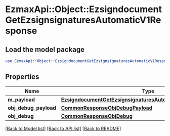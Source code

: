 # EzmaxApi::Object::EzsigndocumentGetEzsignsignaturesAutomaticV1Response

## Load the model package
```perl
use EzmaxApi::Object::EzsigndocumentGetEzsignsignaturesAutomaticV1Response;
```

## Properties
Name | Type | Description | Notes
------------ | ------------- | ------------- | -------------
**m_payload** | [**EzsigndocumentGetEzsignsignaturesAutomaticV1ResponseMPayload**](EzsigndocumentGetEzsignsignaturesAutomaticV1ResponseMPayload.md) |  | 
**obj_debug_payload** | [**CommonResponseObjDebugPayload**](CommonResponseObjDebugPayload.md) |  | [optional] 
**obj_debug** | [**CommonResponseObjDebug**](CommonResponseObjDebug.md) |  | [optional] 

[[Back to Model list]](../README.md#documentation-for-models) [[Back to API list]](../README.md#documentation-for-api-endpoints) [[Back to README]](../README.md)



